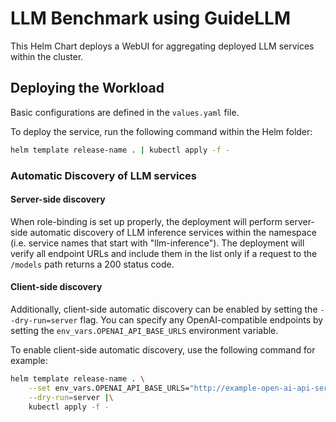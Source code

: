 # LLM Benchmark using GuideLLM

This Helm Chart deploys a WebUI for aggregating deployed LLM services within the cluster.

## Deploying the Workload

Basic configurations are defined in the `values.yaml` file.

To deploy the service, run the following command within the Helm folder:

```bash
helm template release-name . | kubectl apply -f -
```

### Automatic Discovery of LLM services

#### Server-side discovery

When role-binding is set up properly, the deployment will perform server-side automatic discovery of LLM inference services within the namespace (i.e. service names that start with "llm-inference"). The deployment will verify all endpoint URLs and include them in the list only if a request to the `/models` path returns a 200 status code.

#### Client-side discovery

Additionally, client-side automatic discovery can be enabled by setting the `--dry-run=server` flag. You can specify any OpenAI-compatible endpoints by setting the `env_vars.OPENAI_API_BASE_URLS` environment variable.

To enable client-side automatic discovery, use the following command for example:

```bash
helm template release-name . \
    --set env_vars.OPENAI_API_BASE_URLS="http://example-open-ai-api-server.com/v1/" \
    --dry-run=server |\
    kubectl apply -f -
```
